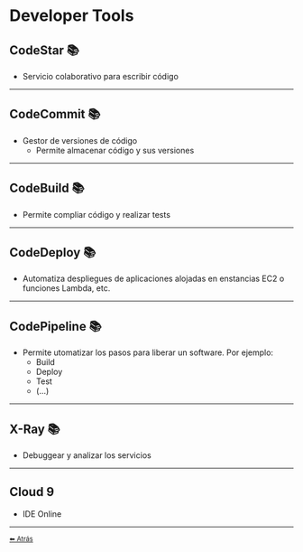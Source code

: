 # Developer Tools

## CodeStar 📚
* Servicio colaborativo para escribir código
---

## CodeCommit 📚
* Gestor de versiones de código
  * Permite almacenar código y sus versiones
---

## CodeBuild 📚
* Permite compliar código y realizar tests
---

## CodeDeploy 📚
* Automatiza despliegues de aplicaciones alojadas en enstancias EC2 o funciones Lambda, etc.
---

## CodePipeline 📚
* Permite utomatizar los pasos para liberar un software. Por ejemplo:
  * Build
  * Deploy
  * Test
  * (...)
---

## X-Ray 📚
* Debuggear y analizar los servicios
---

## Cloud 9
* IDE Online
---

[<small>⬅ Atrás</small>](./../index.md)